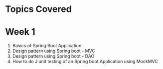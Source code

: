 # Topics Covered 

# Week 1 

1. Basics of Spring Boot Application 
2. Design pattern using Spring boot - MVC
3. Design pattern using Spring boot - DAO
4. How to do J unit testing of an Spring boot Application using MockMVC